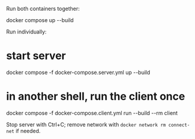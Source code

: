 Run both containers together:

docker compose up --build

Run individually:

# start server
docker compose -f docker-compose.server.yml up --build

# in another shell, run the client once
docker compose -f docker-compose.client.yml run --build --rm client

Stop server with Ctrl+C; remove network with `docker network rm connect-net` if needed.
